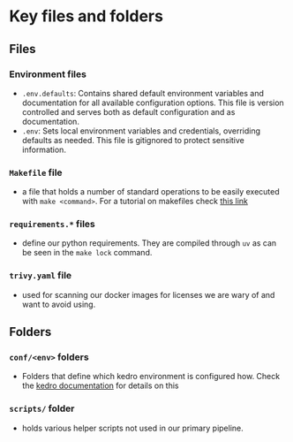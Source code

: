 # Key files and folders

## Files

### Environment files

- `.env.defaults`: Contains shared default environment variables and documentation for all available configuration options. This file is version controlled and serves both as default configuration and as documentation.
- `.env`: Sets local environment variables and credentials, overriding defaults as needed. This file is gitignored to protect sensitive information.

### `Makefile` file

- a file that holds a number of standard operations to be easily executed with `make <command>`. For a tutorial on makefiles check [this link](https://makefiletutorial.com/)

### `requirements.*` files

- define our python requirements. They are compiled through `uv` as can be seen in the `make lock` command.

### `trivy.yaml` file

- used for scanning our docker images for licenses we are wary of and want to avoid using. 

## Folders

### `conf/<env>` folders

- Folders that define which kedro environment is configured how. Check the [kedro documentation](https://docs.kedro.org/en/stable/configuration/configuration_basics.html#configuration-environments) for details on this


### `scripts/` folder

- holds various helper scripts not used in our primary pipeline. 